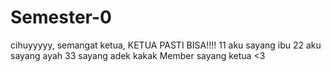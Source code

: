 # Semester-0
cihuyyyyy, semangat ketua, KETUA PASTI BISA!!!!
11 aku sayang ibu 22 aku sayang ayah 33 sayang adek kakak
Member sayang ketua <3
